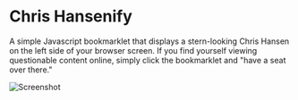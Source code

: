 # Chris Hansenify

A simple Javascript bookmarklet that displays a stern-looking Chris Hansen on the left side of your browser screen. If you find yourself viewing questionable content online, simply click the bookmarklet and "have a seat over there."

![Screenshot](https://s3.amazonaws.com/f.cl.ly/items/2l333l0h3r0m1O3Q0E0Q/screenshot.jpeg)